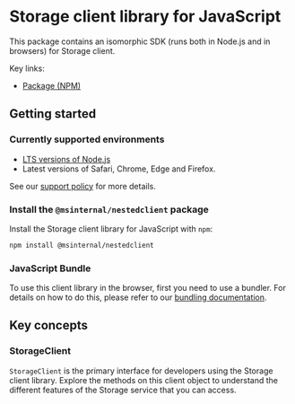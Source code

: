# Storage client library for JavaScript

This package contains an isomorphic SDK (runs both in Node.js and in browsers) for Storage client.



Key links:

- [Package (NPM)](https://www.npmjs.com/package/@msinternal/nestedclient)

## Getting started

### Currently supported environments

- [LTS versions of Node.js](https://github.com/nodejs/release#release-schedule)
- Latest versions of Safari, Chrome, Edge and Firefox.

See our [support policy](https://github.com/Azure/azure-sdk-for-js/blob/main/SUPPORT.md) for more details.


### Install the `@msinternal/nestedclient` package

Install the Storage client library for JavaScript with `npm`:

```bash
npm install @msinternal/nestedclient
```



### JavaScript Bundle
To use this client library in the browser, first you need to use a bundler. For details on how to do this, please refer to our [bundling documentation](https://aka.ms/AzureSDKBundling).

## Key concepts

### StorageClient

`StorageClient` is the primary interface for developers using the Storage client library. Explore the methods on this client object to understand the different features of the Storage service that you can access.


